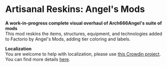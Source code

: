 # Artisanal Reskins: Angel's Mods

**A work-in-progress complete visual overhaul of Arch666Angel's suite of mods**  
This mod reskins the items, structures, equipment, and technologies added to Factorio by Angel's Mods, adding tier coloring and labels.

**Localization**  
You are welcome to help with localization, please use [this Crowdin project](https://crowdin.com/project/factorio-mods-localization). You can find more details [here](https://github.com/dima74/factorio-mods-localization#how-to-translate-using-crowdin).
